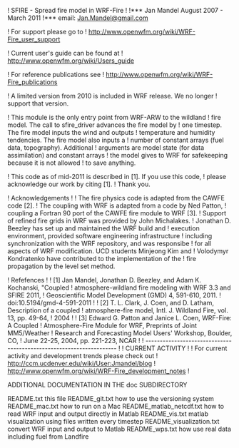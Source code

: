 ! SFIRE - Spread fire model in WRF-Fire
!
!*** Jan Mandel August 2007 - March 2011 
!*** email: Jan.Mandel@gmail.com

! For support please go to 
! http://www.openwfm.org/wiki/WRF-Fire_user_support 

! Current user's guide can be found at
! http://www.openwfm.org/wiki/Users_guide 

! For reference publications see
! http://www.openwfm.org/wiki/WRF-Fire_publications

! A limited version from 2010 is included in WRF release. We no longer 
! support that version.

! This module is the only entry point from WRF-ARW to the wildland 
! fire model. The call to sfire_driver advances the fire model by 
! one timestep. The fire model inputs the wind and outputs 
! temperature and humidity tendencies. The fire model also inputs a 
! number of constant arrays (fuel data, topography). Additional 
! arguments are model state (for data assimilation) and constant arrays 
! the model gives to WRF for safekeeping because it is not allowed 
! to save anything.

! This code as of mid-2011 is described in [1]. If you use this code, 
! please acknowledge our work by citing [1].
! Thank you.

! Acknowledgements
!
! The fire physics code is adapted from the CAWFE code [2].
! The coupling with WRF is adapted from a code by Ned Patton, 
! coupling a Fortran 90 port of the CAWFE fire module to WRF [3].
! Support of refined fire grids in WRF was provided by John Michalakes.
! Jonathan D. Beezley has set up and maintained the WRF build and
! execution environment, provided software engineering infrastructure 
! including synchronization with the WRF repository, and was responsibe
! for all aspects of WRF modification. UCD students Minjeong Kim and
! Volodymyr Kondratenko have contributed to the implementation of the
! fire propagation by the level set method.

! Refefences
!
! [1] Jan Mandel, Jonathan D. Beezley, and Adam K. Kochanski, "Coupled
! atmosphere-wildland fire modeling with WRF 3.3 and SFIRE 2011, 
! Geoscientific Model Development (GMD) 4, 591-610, 2011. 
! doi:10.5194/gmd-4-591-2011
!
! [2] T. L. Clark, J. Coen, and D. Latham, Description of a coupled 
! atmosphere-fire model, Intl. J. Wildland Fire, vol. 13, pp. 49-64, 
! 2004
!
! [3] Edward G. Patton and Janice L. Coen, WRF-Fire: A Coupled 
! Atmosphere-Fire Module for WRF, Preprints of Joint MM5/Weather 
! Research and Forecasting Model Users' Workshop, Boulder, CO, 
! June 22-25, 2004, pp. 221-223, NCAR
!
! --------------------------------------------------------------------
! 
! CURRENT ACTIVITY
! 
! For current activity and development trends please check out
! http://ccm.ucdenver.edu/wiki/User:Jmandel/blog
! http://www.openwfm.org/wiki/WRF-Fire_development_notes
! 


ADDITIONAL DOCUMENTATION IN THE doc SUBDIRECTORY


README.txt                  this file
README_git.txt              how to use the versioning system
README_mac.txt              how to run on a Mac
README_matlab_netcdf.txt    how to read WRF input and output directly in Matlab
README_vis.txt              matlab visualization using files written every timestep
README_visualization.txt    convert WRF input and output to Matlab
README_wps.txt              how use real data including fuel from Landfire



